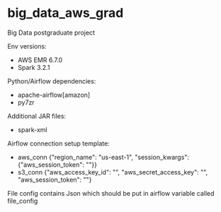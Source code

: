 # big_data_aws_grad
Big Data postgraduate project

Env versions:
- AWS EMR 6.7.0
- Spark 3.2.1

Python/Airflow dependencies:
- apache-airflow[amazon]
- py7zr

Additional JAR files:
- spark-xml

Airflow connection setup template:
- aws_conn {"region_name": "us-east-1", "session_kwargs": {"aws_session_token": ""}}
- s3_conn {"aws_access_key_id": "", "aws_secret_access_key": "", "aws_session_token": ""}

File config contains Json which should be put in airflow variable called file_config


